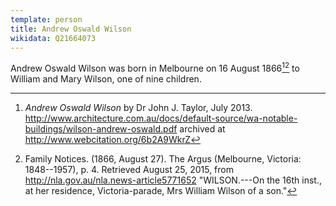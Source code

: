 ```yaml
---
template: person
title: Andrew Oswald Wilson
wikidata: Q21664073
---
```


Andrew Oswald Wilson was born in Melbourne on 16 August 1866[^AOWilsonBio][^Argus1866Aug28]
to William and Mary Wilson, one of nine children.

[^AOWilsonBio]:
    *Andrew Oswald Wilson* by Dr John J. Taylor, July 2013.
    http://www.architecture.com.au/docs/default-source/wa-notable-buildings/wilson-andrew-oswald.pdf
    archived at http://www.webcitation.org/6b2A9WkrZ

[^Argus1866Aug28]:
    Family Notices. (1866, August 27). The Argus (Melbourne, Victoria: 1848--1957), p. 4.
    Retrieved August 25, 2015, from http://nla.gov.au/nla.news-article5771652
    "WILSON.---On the 16th inst., at her residence, Victoria-parade, Mrs William Wilson of a son."
